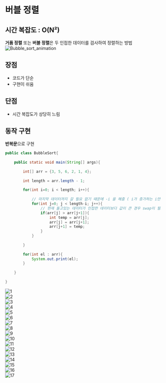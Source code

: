 # 버블 정렬
## 시간 복잡도 : O(N²)
**거품 정렬** 또는 **버블 정렬**은 두 인접한 데이터를 검사하여 정렬하는 방법   
![Bubble_sort_animation](https://user-images.githubusercontent.com/48544100/153213352-691d4ae1-ae0e-4bfd-8ee4-5c28e1bd93b9.gif)
   
## 장점
- 코드가 단순
- 구현이 쉬움   
   
## 단점
- 시간 복잡도가 상당히 느림   
   
## 동작 구현
**반복문**으로 구현   
```java
public class BubbleSort{
	
	public static void main(String[] args){
		
		int[] arr = {3, 5, 6, 2, 1, 4};
		
		int length = arr.length - 1;
		
		for(int i=0; i < length; i++){
			
			// 마지막 데이터까지 갈 필요 없기 때문에 -i 을 해줌 ( i가 증가하는 i만큼 덜 돌게됨 )
			for(int j=0; j < length-i; j++){
				// 현재 돌고있는 데이터가 인접한 데이터보다 값이 큰 경우 swap이 필요
				if(arr[j] > arr[j+1]){
					int temp = arr[j];
					arr[j] = arr[j+1];
					arr[j+1] = temp;
				}
			}
			
		}
		
		for(int el : arr){
			System.out.print(el);
		}
		
	}
	
}
```
![1](https://user-images.githubusercontent.com/48544100/153218182-f4623453-a2dd-4588-8e75-ffc7d2670f9c.JPG)   
![2](https://user-images.githubusercontent.com/48544100/153218188-7bb0394c-fc91-43d7-a805-8932a8ca36d4.JPG)   
![3](https://user-images.githubusercontent.com/48544100/153218189-ed55ae05-787e-4c4d-aa8a-8fe87830c2ea.JPG)   
![4](https://user-images.githubusercontent.com/48544100/153218191-1023f76c-a52e-4580-b054-c520835cc9f6.JPG)   
![5](https://user-images.githubusercontent.com/48544100/153218193-e88978d6-2ab0-4090-a26a-9d9b0f7d3e28.JPG)   
![6](https://user-images.githubusercontent.com/48544100/153218195-817f1131-a8d9-4918-b634-55c2eb996e41.JPG)   
![7](https://user-images.githubusercontent.com/48544100/153218197-6918bd8d-1f6c-4afc-b237-ef90475bb9f3.JPG)   
![8](https://user-images.githubusercontent.com/48544100/153218200-8699771d-3f64-47dd-9fee-080861f1ea3c.JPG)   
![9](https://user-images.githubusercontent.com/48544100/153218202-f89ac345-9128-41f7-ac68-a3eb437fe662.JPG)   
![10](https://user-images.githubusercontent.com/48544100/153218205-d011f848-8055-49ce-b386-121a3f8e3c3c.JPG)   
![11](https://user-images.githubusercontent.com/48544100/153218207-cec948d4-6cd1-4253-ba30-6c4676482d9f.JPG)   
![12](https://user-images.githubusercontent.com/48544100/153218211-d17efcee-02cc-408e-bd99-0681f8fda55c.JPG)   
![13](https://user-images.githubusercontent.com/48544100/153218214-f4d56947-9e21-4de0-9be9-56a4541a3cf4.JPG)   
![14](https://user-images.githubusercontent.com/48544100/153218219-9490c30a-fb89-4965-a409-4d183131e3c1.JPG)   
![15](https://user-images.githubusercontent.com/48544100/153218224-2946e5c0-668d-4be3-9f91-6371e47f4a72.JPG)   
![16](https://user-images.githubusercontent.com/48544100/153218225-9bbae762-727b-4fda-88c8-5e36270e28aa.JPG)   
![17](https://user-images.githubusercontent.com/48544100/153218229-9bf33d84-7308-492c-b86d-e68ed303636a.JPG)   
